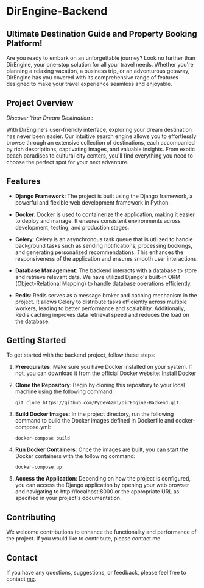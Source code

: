 # DirEngine-Backend
## Ultimate Destination Guide and Property Booking Platform!

Are you ready to embark on an unforgettable journey? Look no further than DirEngine, your one-stop solution for all your travel needs. Whether you're planning a relaxing vacation, a business trip, or an adventurous getaway, DirEngine has you covered with its comprehensive range of features designed to make your travel experience seamless and enjoyable.



## Project Overview

*Discover Your Dream Destination* :

With DirEngine's user-friendly interface, exploring your dream destination has never been easier. Our intuitive search engine allows you to effortlessly browse through an extensive collection of destinations, each accompanied by rich descriptions, captivating images, and valuable insights. From exotic beach paradises to cultural city centers, you'll find everything you need to choose the perfect spot for your next adventure.


## Features

- **Django Framework**: The project is built using the Django framework, a powerful and flexible web development framework in Python.

- **Docker**: Docker is used to containerize the application, making it easier to deploy and manage. It ensures consistent environments across development, testing, and production stages.

- **Celery**: Celery is an asynchronous task queue that is utilized to handle background tasks such as sending notifications, processing bookings, and generating personalized recommendations. This enhances the responsiveness of the application and ensures smooth user interactions.

- **Database Management**: The backend interacts with a database to store and retrieve relevant data. We have utilized Django's built-in ORM (Object-Relational Mapping) to handle database operations efficiently.

- **Redis**: Redis serves as a message broker and caching mechanism in the project. It allows Celery to distribute tasks efficiently across multiple workers, leading to better performance and scalability. Additionally, Redis caching improves data retrieval speed and reduces the load on the database.

## Getting Started

To get started with the backend project, follow these steps:

1. **Prerequisites**:
Make sure you have Docker installed on your system. If not,
 you can download it from the official Docker website: [Install Docker](https://docs.docker.com/get-docker/)

3. **Clone the Repository**:
Begin by cloning this repository to your local machine using the following command:

    `git clone https://github.com/PydevAzmi/DirEngine-Backend.git`

4. **Build Docker Images**:
In the project directory, run the following command to build the Docker images defined in Dockerfile and docker-compose.yml:

   `docker-compose build`

6. **Run Docker Containers**:
Once the images are built, you can start the Docker containers with the following command:

   `docker-compose up`

7. **Access the Application**:
Depending on how the project is configured, you can access the Django application by opening your web browser and navigating to http://localhost:8000 or the appropriate URL as specified in your project's documentation.

## Contributing

We welcome contributions to enhance the functionality and performance of the project. If you would like to contribute, please contact me.


## Contact

If you have any questions, suggestions, or feedback, please feel free to contact [me](mailto:pydevazmi@gmail.com).


